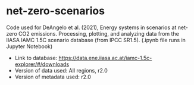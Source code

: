 # net-zero-scenarios
Code used for DeAngelo et al. (2021), Energy systems in scenarios at net-zero CO2 emissions. Processing, plotting, and analyzing data from the IIASA IAMC 1.5C scenario database (from IPCC SR1.5). 
(.ipynb file runs in Jupyter Notebook)
* Link to database: https://data.ene.iiasa.ac.at/iamc-1.5c-explorer/#/downloads
* Version of data used: All regions, r2.0
* Version of metadata used: r2.0
